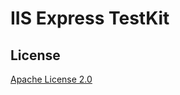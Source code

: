 IIS Express TestKit
================

## License

[Apache License 2.0](https://github.com/shibayan/WinQuickLook/blob/master/LICENSE)